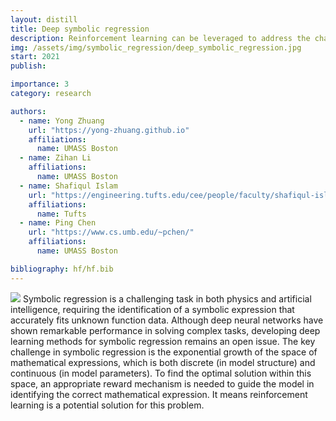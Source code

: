 ```yaml
---
layout: distill
title: Deep symbolic regression
description: Reinforcement learning can be leveraged to address the challenge of identifying the correct mathematical expression from an exponentially growing space of expressions that may describe a given dataset. By using a suitable reward mechanism, the reinforcement learning approach encourages the model to explore and find the optimal solution in this vast space of potential mathematical expressions.
img: /assets/img/symbolic_regression/deep_symbolic_regression.jpg
start: 2021
publish: 

importance: 3
category: research

authors:
  - name: Yong Zhuang
    url: "https://yong-zhuang.github.io"
    affiliations:
      name: UMASS Boston
  - name: Zihan Li
    affiliations:
      name: UMASS Boston
  - name: Shafiqul Islam  
    url: "https://engineering.tufts.edu/cee/people/faculty/shafiqul-islam"
    affiliations:
      name: Tufts
  - name: Ping Chen  
    url: "https://www.cs.umb.edu/~pchen/"
    affiliations:
      name: UMASS Boston

bibliography: hf/hf.bib
---
```

<img class="float-left w-25" src="{{ 'symbolic_regression/deep_symbolic_regression.jpg' | prepend: '/assets/img/' | relative_url }}"/>
Symbolic regression is a challenging task in both physics and artificial intelligence, requiring the identification of a symbolic expression that accurately fits unknown function data. Although deep neural networks have shown remarkable performance in solving complex tasks, developing deep learning methods for symbolic regression remains an open issue. The key challenge in symbolic regression is the exponential growth of the space of mathematical expressions, which is both discrete (in model structure) and continuous (in model parameters). To find the optimal solution within this space, an appropriate reward mechanism is needed to guide the model in identifying the correct mathematical expression.  It means reinforcement learning is a potential solution for this problem.

